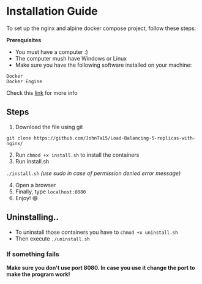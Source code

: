 # Installation Guide

To set up the nginx and alpine docker compose project, follow these steps:

**Prerequisites**
- You must have a computer :)
- The computer mush have Windows or Linux
- Make sure you have the following software installed on your machine:
```
Docker
Docker Engine
```
Check this [link](https://docs.docker.com/engine/install/) for more info

## Steps
1. Download the file using git

`git clone https://github.com/JohnTa15/Load-Balancing-5-replicas-with-nginx/`

2. Run `chmod +x install.sh` to install the containers
3. Run install.sh

`./install.sh` *(use sudo in case of permission denied error message)*

4. Open a browser
5. Finally, type `localhost:8080`
6. Enjoy! 😄

## Uninstalling.. 
- To uninstall those containers you have to `chmod +x uninstall.sh`
- Then execute `./uninstall.sh`
### If something fails
**Make sure you don't use port 8080. In case you use it change the port to make the program work!**
